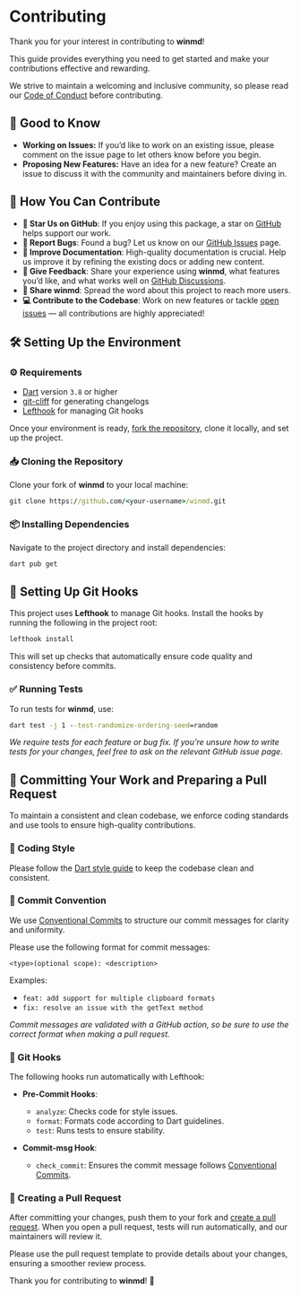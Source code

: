 # Contributing

Thank you for your interest in contributing to **winmd**!

This guide provides everything you need to get started and make your
contributions effective and rewarding.

We strive to maintain a welcoming and inclusive community, so please read our
[Code of Conduct] before contributing.

## 📝 Good to Know

- **Working on Issues:** If you’d like to work on an existing issue, please
  comment on the issue page to let others know before you begin.
- **Proposing New Features:** Have an idea for a new feature? Create an issue to
  discuss it with the community and maintainers before diving in.

## 🙌 How You Can Contribute

- **🌟 Star Us on GitHub**: If you enjoy using this package, a star on [GitHub]
  helps support our work.
- **🐛 Report Bugs**: Found a bug? Let us know on our [GitHub Issues] page.
- **📝 Improve Documentation**: High-quality documentation is crucial. Help us
  improve it by refining the existing docs or adding new content.
- **💬 Give Feedback**: Share your experience using **winmd**, what
  features you’d like, and what works well on [GitHub Discussions].
- **📢 Share winmd**: Spread the word about this project to reach more
  users.
- **💻 Contribute to the Codebase**: Work on new features or tackle
  [open issues][GitHub Issues] — all contributions are highly appreciated!

## 🛠️ Setting Up the Environment

### ⚙️ Requirements

- [Dart](https://dart.dev) version `3.8` or higher
- [git-cliff](https://git-cliff.org) for generating changelogs
- [Lefthook](https://github.com/evilmartians/lefthook) for managing Git hooks

Once your environment is ready, [fork the repository], clone it locally, and
set up the project.

### 📥 Cloning the Repository

Clone your fork of **winmd** to your local machine:

```cmd
git clone https://github.com/<your-username>/winmd.git
```

### 📦 Installing Dependencies

Navigate to the project directory and install dependencies:

```cmd
dart pub get
```

## 🧩 Setting Up Git Hooks

This project uses **Lefthook** to manage Git hooks. Install the hooks by running
the following in the project root:

```cmd
lefthook install
```

This will set up checks that automatically ensure code quality and consistency
before commits.

### ✅ Running Tests

To run tests for **winmd**, use:

```cmd
dart test -j 1 --test-randomize-ordering-seed=random
```

_We require tests for each feature or bug fix. If you’re unsure how to write_
_tests for your changes, feel free to ask on the relevant GitHub issue page._

## 🚀 Committing Your Work and Preparing a Pull Request

To maintain a consistent and clean codebase, we enforce coding standards and use
tools to ensure high-quality contributions.

### 🎨 Coding Style

Please follow the [Dart style guide] to keep the codebase clean and consistent.

### 📜 Commit Convention

We use [Conventional Commits] to structure our commit messages for clarity and
uniformity.

Please use the following format for commit messages:

```text
<type>(optional scope): <description>
```

Examples:

- `feat: add support for multiple clipboard formats`
- `fix: resolve an issue with the getText method`

_Commit messages are validated with a GitHub action, so be sure to use the_
_correct format when making a pull request._

### 🧩 Git Hooks

The following hooks run automatically with Lefthook:

- **Pre-Commit Hooks**:
  - `analyze`: Checks code for style issues.
  - `format`: Formats code according to Dart guidelines.
  - `test`: Runs tests to ensure stability.

- **Commit-msg Hook**:
  - `check_commit`: Ensures the commit message follows [Conventional Commits].

### 🔄 Creating a Pull Request

After committing your changes, push them to your fork and
[create a pull request]. When you open a pull request, tests will run
automatically, and our maintainers will review it.

Please use the pull request template to provide details about your changes,
ensuring a smoother review process.

Thank you for contributing to **winmd**! 🎉

[Code of Conduct]: https://github.com/halildurmus/winmd/blob/main/CODE_OF_CONDUCT.md
[Conventional Commits]: https://www.conventionalcommits.org/en/v1.0.0/
[create a pull request]: https://github.com/halildurmus/winmd/compare
[Dart style guide]: https://dart.dev/effective-dart/style
[fork the repository]: https://github.com/halildurmus/winmd/fork
[GitHub]: https://github.com/halildurmus/winmd
[GitHub Discussions]: https://github.com/halildurmus/winmd/discussions
[GitHub Issues]: https://github.com/halildurmus/winmd/issues
